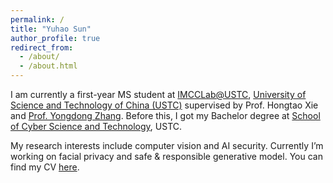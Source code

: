```yaml
---
permalink: /
title: "Yuhao Sun"
author_profile: true
redirect_from: 
  - /about/
  - /about.html
---
```

I am currently a first-year MS student at [IMCCLab@USTC](https://imcc.ustc.edu.cn/main.htm), [University of Science and Technology of China (USTC)](https://en.ustc.edu.cn/) supervised by Prof. Hongtao Xie and [Prof. Yongdong Zhang](https://scholar.google.com/citations?user=hxGs4ukAAAAJ). Before this, I got my Bachelor degree at [School of Cyber Science and Technology](https://cybersec.ustc.edu.cn/main.htm), USTC. 

My research interests include computer vision and AI security. Currently I’m working on facial privacy and safe & responsible generative model. You can find my CV [here](/).


